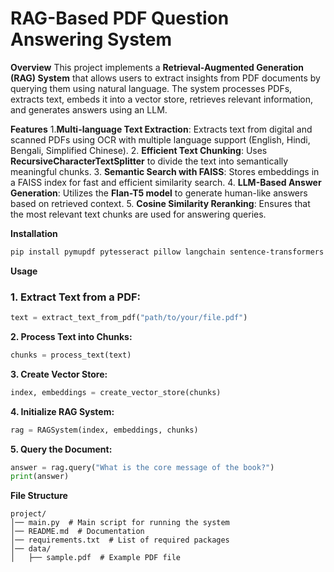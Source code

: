 # **RAG-Based PDF Question Answering System**

**Overview**
This project implements a **Retrieval-Augmented Generation (RAG) System** that allows users to extract insights from PDF documents by querying them using natural language. The system processes PDFs, extracts text, embeds it into a vector store, retrieves relevant information, and generates answers using an LLM.

**Features**
1.**Multi-language Text Extraction**: Extracts text from digital and scanned PDFs using OCR with multiple language support (English, Hindi, Bengali, Simplified Chinese).
2. **Efficient Text Chunking**: Uses **RecursiveCharacterTextSplitter** to divide the text into semantically meaningful chunks.
3. **Semantic Search with FAISS**: Stores embeddings in a FAISS index for fast and efficient similarity search.
4. **LLM-Based Answer Generation**: Utilizes the **Flan-T5 model** to generate human-like answers based on retrieved context.
5. **Cosine Similarity Reranking**: Ensures that the most relevant text chunks are used for answering queries.

**Installation**
```bash
pip install pymupdf pytesseract pillow langchain sentence-transformers faiss-cpu transformers torch torchvision torchaudio
```

**Usage**
### **1. Extract Text from a PDF:**
```python
text = extract_text_from_pdf("path/to/your/file.pdf")
```

**2. Process Text into Chunks:**
```python
chunks = process_text(text)
```

**3. Create Vector Store:**
```python
index, embeddings = create_vector_store(chunks)
```
**4. Initialize RAG System:**
```python
rag = RAGSystem(index, embeddings, chunks)
```
**5. Query the Document:**
```python
answer = rag.query("What is the core message of the book?")
print(answer)
```

**File Structure**
```
project/
│── main.py  # Main script for running the system
│── README.md  # Documentation
│── requirements.txt  # List of required packages
│── data/
│   ├── sample.pdf  # Example PDF file
```


